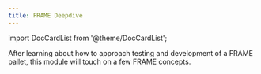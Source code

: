 ```yaml
---
title: FRAME Deepdive
---
```


import DocCardList from '@theme/DocCardList';

After learning about how to approach testing and development of a FRAME pallet, this module will
touch on a few FRAME concepts.

<DocCardList />
